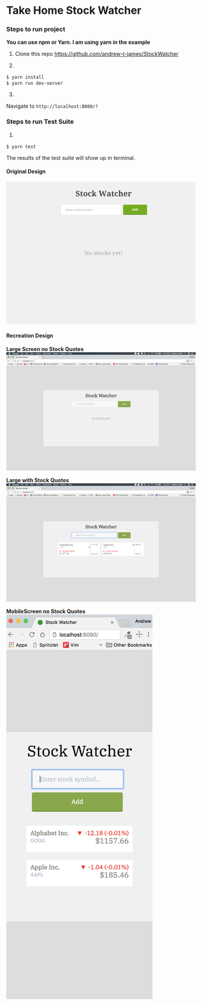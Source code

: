 # Take Home Stock Watcher

### Steps to run project
**You can use npm or Yarn. I am using yarn in the example**

1. Clone this repo  https://github.com/andrew-t-james/StockWatcher

2.
```
$ yarn install
$ yarn run dev-server
```
3.
Navigate to  `http://localhost:8080/?`

### Steps to run Test Suite
1.
```
$ yarn test
```

The results of the test suite will show up in terminal.

#### Original Design
![Desktop](./public/images/Design1.png)

#### Recreation Design

**Large Screen no Stock Quotes**
![Desktop without Quotes](./public/images/large.png)

**Large with Stock Quotes**
![Desktop with Quotes](./public/images/large-with-stocks.png)

**MobileScreen no Stock Quotes**
![Mobile with Quotes](./public/images/mobile.png)

